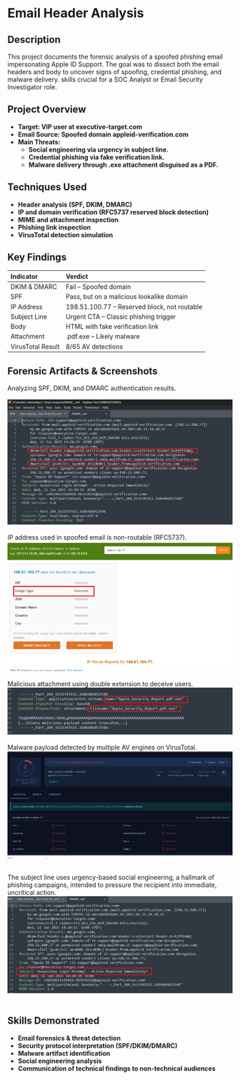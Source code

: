 <h1>Email Header Analysis</h1>


<h2>Description</h2>
This project documents the forensic analysis of a spoofed phishing email impersonating Apple ID Support. The goal was to dissect both the email headers and body to uncover signs of spoofing, credential phishing, and malware delivery.  skills crucial for a SOC Analyst or Email Security Investigator role.
<br />


<h2>Project Overview</h2>

- <b>Target: VIP user at executive-target.com</b> 
- <b>Email Source: Spoofed domain appleid-verification.com</b>
- <b>Main Threats:</b>
  - <b>Social engineering via urgency in subject line.</b>
  - <b>Credential phishing via fake verification link.</b>
  - <b>Malware delivery through .exe attachment disguised as a PDF.</b>
<h2>Techniques Used</h2>

- <b>Header analysis (SPF, DKIM, DMARC)</b>
- <b>IP and domain verification (RFC5737 reserved block detection)</b>
- <b>MIME and attachment inspection</b>
- <b>Phishing link inspection</b>
- <b>VirusTotal detection simulation</b>
<h2> Key Findings</h2>

| Indicator                                               | Verdict                               |
|:---------------------------------------------------------|:---------------------------------------|
| DKIM & DMARC                                            | Fail – Spoofed domain                 |
| SPF	|Pass, but on a malicious lookalike domain                                                 |
| IP Address	|198.51.100.77 – Reserved block, not routable                                        |
| Subject Line                                            | Urgent CTA – Classic phishing trigger |
| Body                                                    | HTML with fake verification link      |
| Attachment                                              | .pdf.exe – Likely malware             |
| VirusTotal Result                                       | 8/65 AV detections                    |


<h2>Forensic Artifacts & Screenshots

</h2>
<p align="left">
Analyzing SPF, DKIM, and DMARC authentication results. <br/>
<br/>
<img src="https://github.com/chrisaondo/Email-Header-Analysis/blob/main/Authentication_Failed.png"/>
<br />
<br />
IP address used in spoofed email is non-routable (RFC5737).  <br/>
<img src="https://github.com/chrisaondo/Email-Header-Analysis/blob/main/Reserved_IP.png"/>
<br />
<br />
Malicious attachment using double extension to deceive users. <br/>
<img src="https://github.com/chrisaondo/Email-Header-Analysis/blob/main/Double_Attachment.png"/>
<br />
<br />
Malware payload detected by multiple AV engines on VirusTotal.  <br/>
<img src="https://github.com/chrisaondo/Email-Header-Analysis/blob/main/Virus_total.png"/>
<br />
<br />

The subject line uses urgency-based social engineering, a hallmark of phishing campaigns, intended to pressure the recipient into immediate, uncritical action.<br/>
<img src="https://github.com/chrisaondo/Email-Header-Analysis/blob/main/Subject.png"/>
<br />
<br />
<h2>Skills Demonstrated</h2>

- <b>Email forensics & threat detection</b>
- <b>Security protocol interpretation (SPF/DKIM/DMARC)</b>
- <b>Malware artifact identification</b>
- <b>Social engineering analysis</b>
- <b>Communication of technical findings to non-technical audiences</b>
<!--
 ```diff
- text in red
+ text in green
! text in orange
# text in gray
@@ text in purple (and bold)@@
```
--!>
